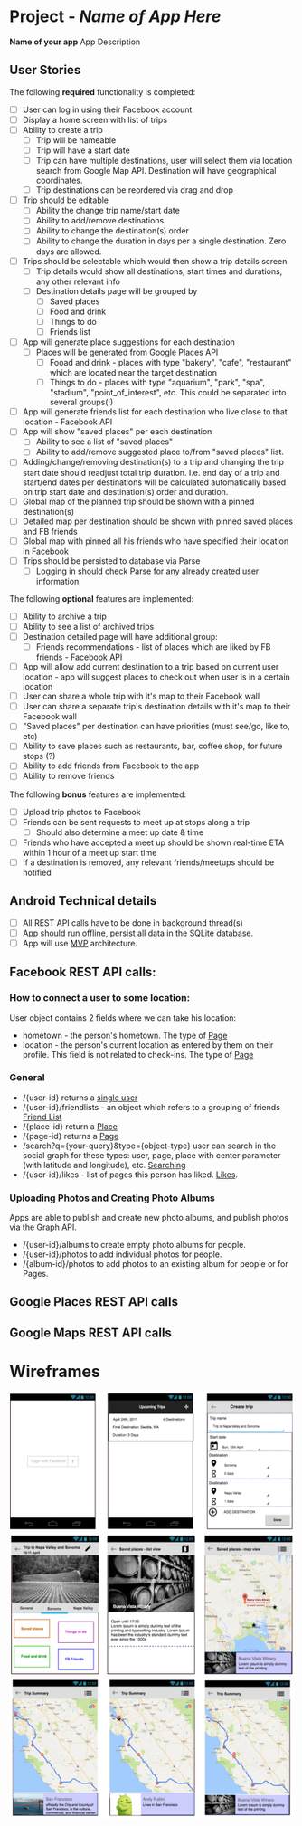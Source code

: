 # Project  - *Name of App Here*

**Name of your app** App Description

## User Stories

The following **required** functionality is completed:

* [ ] User can log in using their Facebook account
* [ ] Display a home screen with list of trips
* [ ] Ability to create a trip
    * [ ] Trip will be nameable
    * [ ] Trip will have a start date
    * [ ] Trip can have multiple destinations, user will select them via location search from Google Map API. Destination will have geographical coordinates.
    * [ ] Trip destinations can be reordered via drag and drop
* [ ] Trip should be editable
    * [ ] Ability the change trip name/start date
    * [ ] Ability to add/remove destinations
    * [ ] Ability to change the destination(s) order 
    * [ ] Ability to change the duration in days per a single destination. Zero days are allowed.
* [ ] Trips should be selectable which would then show a trip details screen
    * [ ] Trip details would show all destinations, start times and durations, any other relevant info
    * [ ] Destination details page will be grouped by
      * [ ] Saved places
      * [ ] Food and drink
      * [ ] Things to do
      * [ ] Friends list
* [ ] App will generate place suggestions for each destination
    * [ ] Places will be generated from Google Places API 
      * [ ] Fooad and drink - places with type "bakery", "cafe", "restaurant" which are located near the target destination
      * [ ] Things to do - places with type "aquarium", "park", "spa", "stadium", "point_of_interest", etc. This could be separated into several groups(!)       
* [ ] App will generate friends list for each destination who live close to that location - Facebook API
* [ ] App will show "saved places" per each destination    
    * [ ] Ability to see a list of "saved places"
    * [ ] Ability to add/remove suggested place to/from "saved places" list.
* [ ] Adding/change/removing destination(s) to a trip and changing the trip start date should readjust total trip duration. I.e. end day of a trip and start/end dates per destinations will be calculated automatically based on trip start date and destination(s) order and duration. 
* [ ] Global map of the planned trip should be shown with a pinned destination(s)
* [ ] Detailed map per destination should be shown with pinned saved places and FB friends
* [ ] Global map with pinned all his friends who have specified their location in Facebook
* [ ] Trips should be persisted to database via Parse
    * [ ] Logging in should check Parse for any already created user information

The following **optional** features are implemented:
    
* [ ] Ability to archive a trip
* [ ] Ability to see a list of archived trips
* [ ] Destination detailed page will have additional group:
   * [ ] Friends recommendations - list of places which are liked by FB friends - Facebook API
* [ ] App will allow add current destination to a trip based on current user location - app will suggest places to check out when user is in a certain location
* [ ] User can share a whole trip with it's map to their Facebook wall
* [ ] User can share a separate trip's destination details with it's map to their Facebook wall
* [ ] "Saved places" per destination can have priorities (must see/go, like to, etc)
* [ ] Ability to save places such as restaurants, bar, coffee shop, for future stops (?)
* [ ] Ability to add friends from Facebook to the app 
* [ ] Ability to remove friends

The following **bonus** features are implemented:
* [ ] Upload trip photos to Facebook
* [ ] Friends can be sent requests to meet up at stops along a trip
    * [ ] Should also determine a meet up date & time
* [ ] Friends who have accepted a meet up should be shown real-time ETA within 1 hour of a meet up start time
* [ ] If a destination is removed, any relevant friends/meetups should be notified 

## Android Technical details
* [ ] All REST API calls have to be done in background thread(s)
* [ ] App should  run offline, persist all data in the SQLite database.
* [ ] App will use [MVP](https://github.com/googlesamples/android-architecture/tree/todo-mvp-contentproviders/) architecture.

## Facebook REST API calls:

### How to connect a user to some location:
User object contains 2 fields where we can take his location:
* hometown - the person's hometown. The type of [Page](https://developers.facebook.com/docs/graph-api/reference/page/)
* location - the person's current location as entered by them on their profile. This field is not related to check-ins. The type of [Page](https://developers.facebook.com/docs/graph-api/reference/page/)

### General
* /{user-id} returns a [single user](https://developers.facebook.com/docs/graph-api/reference/user)
* /{user-id}/friendlists - an object which refers to a grouping of friends [Friend List](https://developers.facebook.com/docs/graph-api/reference/friend-list/)
* /{place-id} return a [Place](https://developers.facebook.com/docs/graph-api/reference/place/)
* /{page-id} returns a [Page](https://developers.facebook.com/docs/graph-api/reference/page/)
* /search?q={your-query}&type={object-type} user can search in the social graph for these types: user, page, place with center parameter (with latitude and longitude), etc. [Searching](https://developers.facebook.com/docs/graph-api/using-graph-api)
* /{user-id}/likes - list of pages this person has liked. [Likes](https://developers.facebook.com/docs/graph-api/reference/user/likes/). 

### Uploading Photos and Creating Photo Albums
Apps are able to publish and create new photo albums, and publish photos via the Graph API.
* /{user-id}/albums to create empty photo albums for people.
* /{user-id}/photos to add individual photos for people.
* /{album-id}/photos to add photos to an existing album for people or for Pages.

## Google Places REST API calls

## Google Maps REST API calls


# Wireframes

<img src="https://github.com/DroidDevs/trip-planner/blob/master/page1-3.png"  title="" />
<img src="https://github.com/DroidDevs/trip-planner/blob/master/pages%204-6.png"  title="" />
<img src="https://github.com/DroidDevs/trip-planner/blob/master/pages7-9.png"  title="" />




